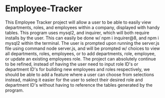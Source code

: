 # Employee-Tracker
This Employee Tracker project will allow a user to be able to easily view departments, roles, and employees within a company, displayed with handy tables. This program uses mysql2, and inquirer, which will both require installs by the user. This can easily be done w/ npm i inquirer@8, and npm i mysql2 within the terminal. The user is prompted upon running the server.js file using command node server.js, and will be prompted w/ choices to view all departments, roles, employees, or to add departments, role, employee, or update an existing employees role.
The project can absolutely continue to be refined, instead of having the user need to input role ID's or department ID's for building new employees and roles respectively, we should be able to add a feature where a user can choose from selections instead, making it easier for the user to select their desired role and department ID's without having to reference the tables generated by the program. 
